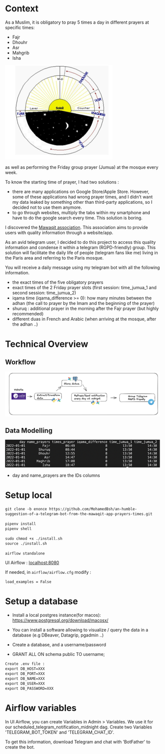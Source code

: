 # Context

As a Muslim, it is obligatory to pray 5 times a day in different prayers at specific times:

- Fajr
- Dhouhr
- Asr
- Mahgrib
- Isha

<img src="images/salats-schema.png" alt="drawing" width="350"/>

as well as performing the Friday group prayer (Jumua) at the mosque every week.

To know the starting time of prayer, I had two solutions :

- there are many applications on Google Store/Apple Store. However, some of these applications had wrong prayer times, and I didn't want my data leaked by something other than third-party applications, so I decided not to use them anymore.
- to go through websites, multiply the tabs within my smartphone and have to do the google search every time. This solution is boring.

I discovered the [Mawaqit association](https://mawaqit.net/fr/). This association aims to provide users with quality information through a website/app.

As an avid telegram user, I decided to do this project to access this quality information and condense it within a telegram (RGPD-friendly) group.
This solution will facilitate the daily life of people (telegram fans like me) living in the Paris area and referring to the Paris mosque.

You will receive a daily message using my telegram bot with all the following information.

- the exact times of the five obligatory prayers
- exact times of the 2 Friday prayer slots (first session: time_jumua_1 and second session: time_jumua_2)
- iqama time (iqama_difference >= 0): how many minutes between the adhan (the call to prayer by the Imam and the beginning of the prayer)
- shuruq : additional prayer in the morning after the Fajr prayer (but highly recommended)
- different duas in French and Arabic (when arriving at the mosque, after the adhan ..)

# Technical Overview

## Workflow

![](images/archi.png)

## Data Modelling

![](images/sample_data_modelling.png)

- day and name_prayers are the IDs columns


# Setup local

```
git clone -b enonce https://github.com/MohamedBsh/an-humble-suggestion-of-a-telegram-bot-from-the-mawaqit-app-prayers-times.git

pipenv install
pipenv shell

sudo chmod +x ./install.sh
source ./install.sh

airflow standalone
```

UI Airflow : [localhost:8080](localhost:8080)

If needed, in `airflow/airflow.cfg` modify :

```
load_examples = False
```

# Setup a database

- Install a local postgres instance(for macos): https://www.postgresql.org/download/macosx/

- You can install a software allowing to visualize / query the data in a database (e.g DBeaver, Datagrip, pgadmin ..)

- Create a database, and a username/password

- GRANT ALL ON schema public TO username;

```
Create .env file :
export DB_HOST=XXX
export DB_PORT=XXX
export DB_NAME=XXX
export DB_USER=XXX
export DB_PASSWORD=XXX 
```

# Airflow variables

In UI Airflow, you can create Variables in Admin > Variables. 
We use it for our scheduled_telegram_notification_midnight dag.
Create two Variables 'TELEGRAM_BOT_TOKEN' and 'TELEGRAM_CHAT_ID'.

To get this information, download Telegram and chat with 'BotFather' to create the bot.